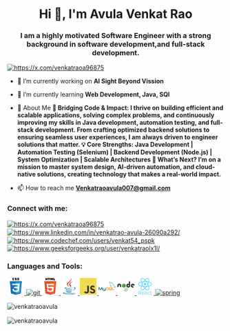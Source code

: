<h1 align="center">Hi 👋, I'm Avula Venkat Rao</h1>
<h3 align="center">I am a highly motivated Software Engineer with a strong background in software development,and full-stack development.</h3>

<p align="left"> <a href="https://twitter.com/https://x.com/venkatraoa96875" target="blank"><img src="https://img.shields.io/twitter/follow/https://x.com/venkatraoa96875?logo=twitter&style=for-the-badge" alt="https://x.com/venkatraoa96875" /></a> </p>

- 🔭 I’m currently working on **AI Sight Beyond Vission**

- 🌱 I’m currently learning **Web Development, Java, SQl**

- 💬 About Me **🚀 Bridging Code & Impact: I thrive on building efficient and scalable applications, solving complex problems, and continuously improving my skills in Java development, automation testing, and full-stack development. From crafting optimized backend solutions to ensuring seamless user experiences, I am always driven to engineer solutions that matter. 💡 Core Strengths: Java Development | Automation Testing (Selenium) | Backend Development (Node.js) | System Optimization | Scalable Architectures 🔭 What’s Next? I’m on a mission to master system design, AI-driven automation, and cloud-native solutions, creating technology that makes a real-world impact.**

- 📫 How to reach me **Venkatraoavula007@gmail.com**

<h3 align="left">Connect with me:</h3>
<p align="left">
<a href="https://twitter.com/https://x.com/venkatraoa96875" target="blank"><img align="center" src="https://raw.githubusercontent.com/rahuldkjain/github-profile-readme-generator/master/src/images/icons/Social/twitter.svg" alt="https://x.com/venkatraoa96875" height="30" width="40" /></a>
<a href="https://linkedin.com/in/https://www.linkedin.com/in/venkatrao-avula-26090a292/" target="blank"><img align="center" src="https://raw.githubusercontent.com/rahuldkjain/github-profile-readme-generator/master/src/images/icons/Social/linked-in-alt.svg" alt="https://www.linkedin.com/in/venkatrao-avula-26090a292/" height="30" width="40" /></a>
<a href="https://www.codechef.com/users/https://www.codechef.com/users/venkat54_pspk" target="blank"><img align="center" src="https://cdn.jsdelivr.net/npm/simple-icons@3.1.0/icons/codechef.svg" alt="https://www.codechef.com/users/venkat54_pspk" height="30" width="40" /></a>
<a href="https://auth.geeksforgeeks.org/user/https://www.geeksforgeeks.org/user/venkatraolx1l/" target="blank"><img align="center" src="https://raw.githubusercontent.com/rahuldkjain/github-profile-readme-generator/master/src/images/icons/Social/geeks-for-geeks.svg" alt="https://www.geeksforgeeks.org/user/venkatraolx1l/" height="30" width="40" /></a>
</p>

<h3 align="left">Languages and Tools:</h3>
<p align="left"> <a href="https://www.w3schools.com/css/" target="_blank" rel="noreferrer"> <img src="https://raw.githubusercontent.com/devicons/devicon/master/icons/css3/css3-original-wordmark.svg" alt="css3" width="40" height="40"/> </a> <a href="https://git-scm.com/" target="_blank" rel="noreferrer"> <img src="https://www.vectorlogo.zone/logos/git-scm/git-scm-icon.svg" alt="git" width="40" height="40"/> </a> <a href="https://www.w3.org/html/" target="_blank" rel="noreferrer"> <img src="https://raw.githubusercontent.com/devicons/devicon/master/icons/html5/html5-original-wordmark.svg" alt="html5" width="40" height="40"/> </a> <a href="https://www.java.com" target="_blank" rel="noreferrer"> <img src="https://raw.githubusercontent.com/devicons/devicon/master/icons/java/java-original.svg" alt="java" width="40" height="40"/> </a> <a href="https://developer.mozilla.org/en-US/docs/Web/JavaScript" target="_blank" rel="noreferrer"> <img src="https://raw.githubusercontent.com/devicons/devicon/master/icons/javascript/javascript-original.svg" alt="javascript" width="40" height="40"/> </a> <a href="https://www.mysql.com/" target="_blank" rel="noreferrer"> <img src="https://raw.githubusercontent.com/devicons/devicon/master/icons/mysql/mysql-original-wordmark.svg" alt="mysql" width="40" height="40"/> </a> <a href="https://nodejs.org" target="_blank" rel="noreferrer"> <img src="https://raw.githubusercontent.com/devicons/devicon/master/icons/nodejs/nodejs-original-wordmark.svg" alt="nodejs" width="40" height="40"/> </a> <a href="https://reactjs.org/" target="_blank" rel="noreferrer"> <img src="https://raw.githubusercontent.com/devicons/devicon/master/icons/react/react-original-wordmark.svg" alt="react" width="40" height="40"/> </a> <a href="https://spring.io/" target="_blank" rel="noreferrer"> <img src="https://www.vectorlogo.zone/logos/springio/springio-icon.svg" alt="spring" width="40" height="40"/> </a> </p>

<p><img align="center" src="https://github-readme-stats.vercel.app/api/top-langs?username=venkatraoavula&show_icons=true&locale=en&layout=compact" alt="venkatraoavula" /></p>

<p><img align="center" src="https://github-readme-streak-stats.herokuapp.com/?user=venkatraoavula&" alt="venkatraoavula" /></p>
